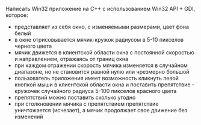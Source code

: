 Написать Win32 приложение на C++ с использованием Win32 API + GDI, которое:

- представляет из себя окно, с изменяемыми размерами, цвет фона белый
- в окне отрисовывается мячик-кружок радиусом в 5-10 пикселов черного цвета
- мячик движется в клиентской области окна с постоянной скоростью и
  направлением, отражаясь от границ окна
- при каждом отражении скорость мячика изменяется в случайном
  диапазоне, но не становится равной нулю или чрезмерно большой
- пользователь приложения имеет возможность кликнуть левой кнопкой
  мыши в клиентской области окна и поставить препятствие - кружочек
  случайного радиуса 5-100 пикселов красного цвета
- препятствий можно поставить сколько угодно
- при столкновении мячика с препятствием препятствие уничтожается
  (исчезает), а мячик продолжает свое движение без изменений
